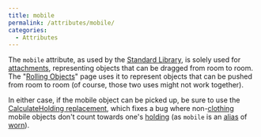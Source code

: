 ```yaml
---
title: mobile
permalink: /attributes/mobile/
categories: 
  - Attributes
---
```


The `mobile` attribute, as used by the 
[Standard Library](Standard_Library), is solely used for
[attachments](attachments), representing objects that can be
dragged from room to room. The "[Rolling
Objects](Rolling_Objects)" page uses it to represent objects
that can be pushed from room to room (of course, those two uses might
not work together).

In either case, if the mobile object can be picked up, be sure to use
the [CalculateHolding replacement](Replace_CalculateHolding),
which fixes a bug where non-[clothing](clothing) mobile
objects don't count towards one's [holding](holding) (as
`mobile` is an [alias](alias) of [worn](worn)).
